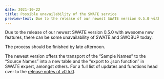 ```yaml
---
date: 2021-10-22
title: Possible unavailability of the SWATE service 
preview-text: Due to the release of our newest SWATE version 0.5.0 with awesome new features, there can be some unavailability of SWATE and SWOBUP today. The process should be finished by late afternoon. The newest version offers the transport of the “Sample Names” to the “Source Names” into a new table and the “export to .json function” in SWATE expert, amongst others. For a full list of updates and functions head over...
---
```


Due to the release of our newest SWATE version 0.5.0 with awesome new features, there can be some unavailability of SWATE and SWOBUP today.

The process should be finished by late afternoon. 

The newest version offers the transport of the “Sample Names” to the “Source Names” into a new table and the “export to .json function” in SWATE expert, amongst others. For a full list of updates and functions head over to the [release notes of v0.5.0](https://github.com/nfdi4plants/Swate/blob/Kevinf-patch-0.5/RELEASE_NOTES.md).




